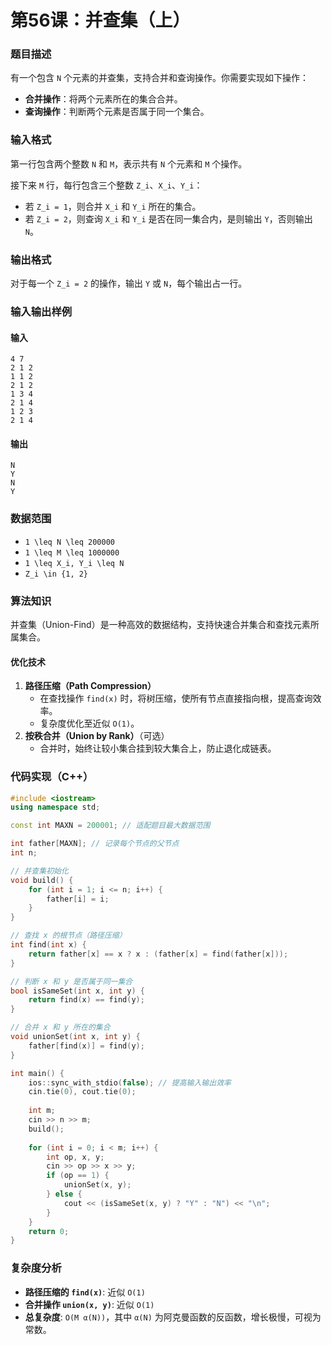 # 第56课：并查集（上）

### 题目描述

有一个包含 `N` 个元素的并查集，支持合并和查询操作。你需要实现如下操作：

- **合并操作**：将两个元素所在的集合合并。
- **查询操作**：判断两个元素是否属于同一个集合。

### 输入格式

第一行包含两个整数 `N` 和 `M`，表示共有 `N` 个元素和 `M` 个操作。

接下来 `M` 行，每行包含三个整数 `Z_i`、`X_i`、`Y_i`：

- 若 `Z_i = 1`，则合并 `X_i` 和 `Y_i` 所在的集合。
- 若 `Z_i = 2`，则查询 `X_i` 和 `Y_i` 是否在同一集合内，是则输出 `Y`，否则输出 `N`。

### 输出格式

对于每一个 `Z_i = 2` 的操作，输出 `Y` 或 `N`，每个输出占一行。

### 输入输出样例

#### 输入

```
4 7
2 1 2
1 1 2
2 1 2
1 3 4
2 1 4
1 2 3
2 1 4
```

#### 输出

```
N
Y
N
Y
```

### 数据范围

- `1 \leq N \leq 200000`
- `1 \leq M \leq 1000000`
- `1 \leq X_i, Y_i \leq N`
- `Z_i \in {1, 2}`

### 算法知识

并查集（Union-Find）是一种高效的数据结构，支持快速合并集合和查找元素所属集合。

#### **优化技术**

1. **路径压缩（Path Compression）**
   - 在查找操作 `find(x)` 时，将树压缩，使所有节点直接指向根，提高查询效率。
   - 复杂度优化至近似 `O(1)`。
2. **按秩合并（Union by Rank）**（可选）
   - 合并时，始终让较小集合挂到较大集合上，防止退化成链表。

### 代码实现（C++）

```cpp
#include <iostream>
using namespace std;

const int MAXN = 200001; // 适配题目最大数据范围

int father[MAXN]; // 记录每个节点的父节点
int n;

// 并查集初始化
void build() {
    for (int i = 1; i <= n; i++) {
        father[i] = i;
    }
}

// 查找 x 的根节点（路径压缩）
int find(int x) {
    return father[x] == x ? x : (father[x] = find(father[x]));
}

// 判断 x 和 y 是否属于同一集合
bool isSameSet(int x, int y) {
    return find(x) == find(y);
}

// 合并 x 和 y 所在的集合
void unionSet(int x, int y) {
    father[find(x)] = find(y);
}

int main() {
    ios::sync_with_stdio(false); // 提高输入输出效率
    cin.tie(0), cout.tie(0);
    
    int m;
    cin >> n >> m;
    build();
    
    for (int i = 0; i < m; i++) {
        int op, x, y;
        cin >> op >> x >> y;
        if (op == 1) {
            unionSet(x, y);
        } else {
            cout << (isSameSet(x, y) ? "Y" : "N") << "\n";
        }
    }
    return 0;
}
```

### 复杂度分析

- **路径压缩的 `find(x)`**: 近似 `O(1)`
- **合并操作 `union(x, y)`**: 近似 `O(1)`
- **总复杂度**: `O(M α(N))`，其中 `α(N)` 为阿克曼函数的反函数，增长极慢，可视为常数。